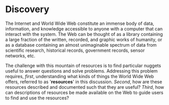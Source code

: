 # Discovery

The Internet and World Wide Web constitute an immense body of data, information, and knowledge accessible to anyone with a computer that can interact with the system. The Web can be thought of as a library containing a large fraction of the written, recorded, and graphic works of humanity, or as a database containing an almost unimaginable spectrum of data from scientific research, historical records, government records, sensor networks, etc.

The challenge with this mountain of resources is to find particular nuggets useful to answer questions and solve problems. Addressing this problem requires, _first_, understanding what kinds of things the World Wide Web offers, referred to as '**resources**' in this discussion. _Second_, how are these resources described and documented such that they are useful? _Third_, how can descriptions of resources be made available on the Web to guide users to find and use the resources? 